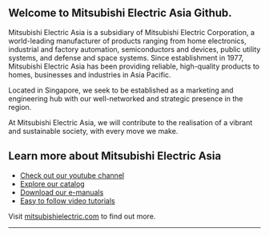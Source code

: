 ## Welcome to Mitsubishi Electric Asia Github.
Mitsubishi Electric Asia is a subsidiary of Mitsubishi Electric Corporation, a world-leading manufacturer of products ranging from home electronics, industrial and factory automation, semiconductors and devices, public utility systems, and defense and space systems. Since establishment in 1977, Mitsubishi Electric Asia has been providing reliable, high-quality products to homes, businesses and industries in Asia Pacific.

Located in Singapore, we seek to be established as a marketing and engineering hub with our well-networked and strategic presence in the region.

At Mitsubishi Electric Asia, we will contribute to the realisation of a vibrant and sustainable society, with every move we make.

## Learn more about Mitsubishi Electric Asia

* [Check out our youtube channel](https://www.youtube.com/channel/UCkDaGvT5PvALPg9sjhVEusA)
* [Explore our catalog](https://sg.mitsubishielectric.com/fa/en/)
* [Download our e-manuals](https://www.mitsubishielectric.com/app/fa/download/search.do?mode=manual#)
* [Easy to follow video tutorials](https://www.youtube.com/@MitsubishiFAEU/playlists)

Visit [mitsubishielectric.com](https://www.mitsubishielectric.com.sg/) to find out more.


----
